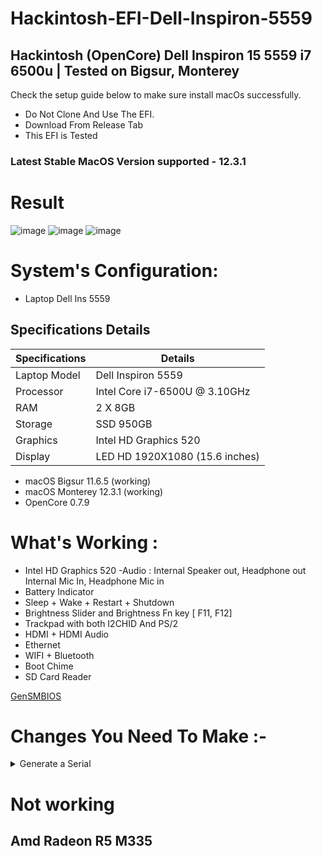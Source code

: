 # Hackintosh-EFI-Dell-Inspiron-5559
## Hackintosh (OpenCore) Dell Inspiron 15 5559 i7 6500u | Tested on Bigsur, Monterey
Check the setup guide below to make sure install macOs successfully.

* Do Not Clone And Use The EFI.
* Download From Release Tab
* This EFI is Tested
### Latest Stable MacOS Version supported - 12.3.1

# Result 
![image](https://user-images.githubusercontent.com/103339137/162864181-12452416-0f3e-4fd3-bea3-62a02c4e23b4.png)
![image](https://user-images.githubusercontent.com/103339137/162856449-2161f3ee-4539-444a-a217-6547cc70bfe5.png)
![image](https://user-images.githubusercontent.com/103339137/162856547-55255ed3-9688-410c-9a41-4ce66a482798.png)

# System's Configuration:

 - Laptop Dell Ins 5559
## Specifications 	Details
| Specifications  | Details                        |
| -------------   | -------------------------------|
| Laptop Model    | Dell Inspiron 5559             |
| Processor       | Intel Core i7-6500U @ 3.10GHz  |
| RAM             | 2 X 8GB                        |
| Storage         | SSD 950GB                      |
| Graphics        | Intel HD Graphics 520          |
| Display         | LED HD 1920X1080 (15.6 inches) |
- macOS Bigsur 11.6.5 (working)
- macOS Monterey 12.3.1 (working)
- OpenCore 0.7.9

#
# What's Working :

- Intel HD Graphics 520
-Audio :
        Internal Speaker out, Headphone out
        Internal Mic In, Headphone Mic in
- Battery Indicator
- Sleep + Wake + Restart + Shutdown
- Brightness Slider and Brightness Fn key [ F11, F12]
- Trackpad with both I2CHID And PS/2
- HDMI + HDMI Audio
- Ethernet
- WIFI + Bluetooth
- Boot Chime
- SD Card Reader

[GenSMBIOS](https://github.com/corpnewt/GenSMBIOS/)
# Changes You Need To Make :-
<details><summary>Generate a Serial</summary>
 <ol>1. Download and open GenSMBIOS[https://github.com/corpnewt/GenSMBIOS/].</ol>
 <ol>2. Select 3 to Genrate SMBios with ROM</ol>
 <ol>3. Now Type "MacBookPro13,2" this will genarate 5 SMBios with ROM</ol>
 <ol>4. Check the Serial validity on [Apple's check coverage](https://checkcoverage.apple.com/in/en/). We have to use only invalid serial</ol>
 <ol>5. Copy the serial in the config
  <p>   - Type Goes in Generic -> SystemProductName</p>
  <p>   - Serial goes in Generic -> SystemSerialNumber</p>
  <p>   - Board Serial goes in Generic -> MLB</li>
  <p>   - SmUUID part goes in Generic -> SystemUUID</p>
  <p>   - Apple Rom goes in Generic -> ROM</ul></p>
 </ol>
 </details>
 
# Not working
## Amd Radeon R5 M335
